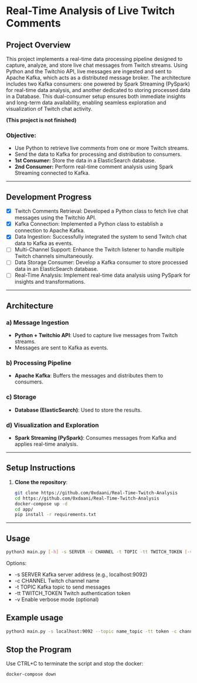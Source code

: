 # Real-Time Analysis of Live Twitch Comments

## Project Overview

This project implements a real-time data processing pipeline designed to capture, analyze, and store live chat messages from Twitch streams. Using Python and the Twitchio API, live messages are ingested and sent to Apache Kafka, which acts as a distributed message broker. The architecture includes two Kafka consumers: one powered by Spark Streaming (PySpark) for real-time data analysis, and another dedicated to storing processed data in a Database. This dual-consumer setup ensures both immediate insights and long-term data availability, enabling seamless exploration and visualization of Twitch chat activity.

**(This project is not finished)**

### Objective:

- Use Python to retrieve live comments from one or more Twitch streams.
- Send the data to Kafka for processing and distribution to consumers.
- **1st Consumer:** Store the data in a ElasticSearch database.
- **2nd Consumer:** Perform real-time comment analysis using Spark Streaming connected to Kafka.

---

## Development Progress

- [x] Twitch Comments Retrieval: Developed a Python class to fetch live chat messages using the Twitchio API.
- [x] Kafka Connection: Implemented a Python class to establish a connection to Apache Kafka.
- [x] Data Ingestion: Successfully integrated the system to send Twitch chat data to Kafka as events.
- [ ] Multi-Channel Support: Enhance the Twitch listener to handle multiple Twitch channels simultaneously.
- [ ] Data Storage Consumer: Develop a Kafka consumer to store processed data in an ElasticSearch database.
- [ ] Real-Time Analysis: Implement real-time data analysis using PySpark for insights and transformations.

---

## Architecture

### a) Message Ingestion

- **Python + Twitchio API**: Used to capture live messages from Twitch streams.
- Messages are sent to Kafka as events.

### b) Processing Pipeline

- **Apache Kafka**: Buffers the messages and distributes them to consumers.

### c) Storage

- **Database (ElasticSearch)**: Used to store the results.

### d) Visualization and Exploration

- **Spark Streaming (PySpark)**: Consumes messages from Kafka and applies real-time analysis.

---

## Setup Instructions

1. **Clone the repository**:
   ```bash
   git clone https://github.com/0xdaani/Real-Time-Twitch-Analysis
   cd https://github.com/0xdaani/Real-Time-Twitch-Analysis
   docker-compose up -d
   cd app/
   pip install -r requirements.txt
   ```

---

## Usage

```bash
python3 main.py [-h] -s SERVER -c CHANNEL -t TOPIC -tt TWITCH_TOKEN [-v]
```

Options:
-   -s SERVER          Kafka server address (e.g., localhost:9092)
-   -c CHANNEL         Twitch channel name
-   -t TOPIC           Kafka topic to send messages
-   -tt TWITCH_TOKEN   Twitch authentication token
-   -v                 Enable verbose mode (optional)


## Example usage
```bash
python3 main.py -s localhost:9092 --topic name_topic -tt token -c channel_name -v True
```


## Stop the Program

Use CTRL+C to terminate the script and stop the docker:
```bash
docker-compose down
```


